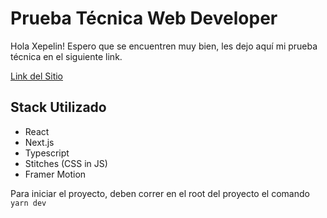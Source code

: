 
# Prueba Técnica Web Developer

Hola Xepelin! Espero que se encuentren muy bien, les dejo aquí mi prueba técnica en el siguiente link. 

[Link del Sitio](https://xepelin-prueba-tecnica.vercel.app/)

## Stack Utilizado
- React
- Next.js 
- Typescript
- Stitches (CSS in JS)
- Framer Motion


Para iniciar el proyecto, deben correr en el root del proyecto el comando ``yarn dev``


